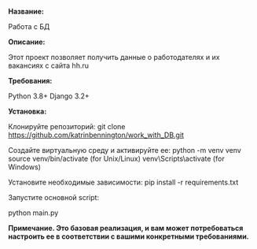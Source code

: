 **Название:**

Работа с БД

**Описание:**

Этот проект позволяет получить данные о работодателях и их вакансиях с сайта hh.ru

**Требования:**

Python 3.8+ Django 3.2+ 

**Установка:**

Клонируйте репозиторий: git clone https://github.com/katrinbennington/work_with_DB.git 

Создайте виртуальную среду и активируйте ее: python -m venv venv source venv/bin/activate (for Unix/Linux) venv\Scripts\activate (for Windows)

Установите необходимые зависимости: pip install -r requirements.txt

Запустите основной script:

python main.py

**Примечание. Это базовая реализация, и вам может потребоваться настроить ее в соответствии с вашими конкретными требованиями.**
